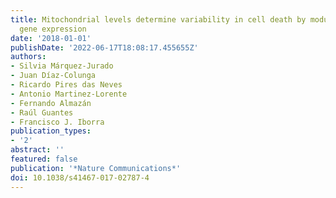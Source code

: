 ```yaml
---
title: Mitochondrial levels determine variability in cell death by modulating apoptotic
  gene expression
date: '2018-01-01'
publishDate: '2022-06-17T18:08:17.455655Z'
authors:
- Silvia Márquez-Jurado
- Juan Díaz-Colunga
- Ricardo Pires das Neves
- Antonio Martinez-Lorente
- Fernando Almazán
- Raúl Guantes
- Francisco J. Iborra
publication_types:
- '2'
abstract: ''
featured: false
publication: '*Nature Communications*'
doi: 10.1038/s41467-017-02787-4
---
```


